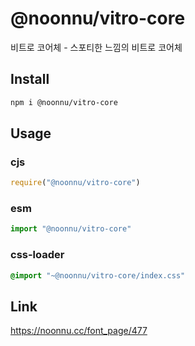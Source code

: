 # @noonnu/vitro-core
비트로 코어체 - 스포티한 느낌의 비트로 코어체

## Install
```sh
npm i @noonnu/vitro-core
```
## Usage
### cjs
```js
require("@noonnu/vitro-core")
```
### esm
```js
import "@noonnu/vitro-core"
```
### css-loader
```css
@import "~@noonnu/vitro-core/index.css"
```

## Link
https://noonnu.cc/font_page/477